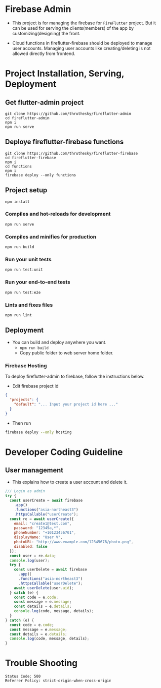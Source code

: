 # Firebase Admin

- This project is for managing the firebase for `FireFlutter` project. But it can be used for serving the clients(members) of the app by customizing(designing) the front.

- Cloud functions in fireflutter-firebase should be deployed to manage user accounts. Managing user accounts like creating/deleting is not allowed directly from frontend.

# Project Installation, Serving, Deployment

## Get flutter-admin project

```
git clone https://github.com/thruthesky/fireflutter-admin
cd fireflutter-admin
npm i
npm run serve
```

## Deploye fireflutter-firebase functions

```
git clone https://github.com/thruthesky/fireflutter-firebase
cd fireflutter-firebase
npm i
cd functions
npm i
firebase deploy --only functions
```

## Project setup

```
npm install
```

### Compiles and hot-reloads for development

```
npm run serve
```

### Compiles and minifies for production

```
npm run build
```

### Run your unit tests

```
npm run test:unit
```

### Run your end-to-end tests

```
npm run test:e2e
```

### Lints and fixes files

```
npm run lint
```

## Deployment

- You can build and deploy anywhere you want.
  - `npm run build`
  - Copy public folder to web server home folder.

### Firebase Hosting

To deploy fireflutter-admin to firebase, follow the instructions below.

- Edit firebase project id

```json
{
  "projects": {
    "default": "... Input your project id here ..."
  }
}
```

- Then run

```sh
firebase deploy --only hosting
```

# Developer Coding Guideline

## User management

- This explains how to create a user account and delete it.

```js
/// Login as admin
try {
  const userCreate = await firebase
    .app()
    .functions("asia-northeast3")
    .httpsCallable("userCreate");
  const re = await userCreate({
    email: "create1@test.com",
    password: "12345a,*",
    phoneNumber: "+10123456701",
    displayName: "User V",
    photoURL: "http://www.example.com/12345678/photo.png",
    disabled: false
  });
  const user = re.data;
  console.log(user);
  try {
    const userDelete = await firebase
      .app()
      .functions("asia-northeast3")
      .httpsCallable("userDelete");
    await userDelete(user.uid);
  } catch (e) {
    const code = e.code;
    const message = e.message;
    const details = e.details;
    console.log(code, message, details);
  }
} catch (e) {
  const code = e.code;
  const message = e.message;
  const details = e.details;
  console.log(code, message, details);
}
```

# Trouble Shooting

```
Status Code: 500
Referrer Policy: strict-origin-when-cross-origin
```
